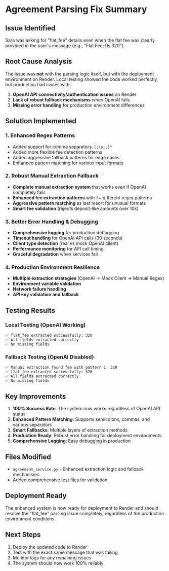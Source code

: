 # Agreement Parsing Fix Summary

## Issue Identified
Sara was asking for "flat_fee" details even when the flat fee was clearly provided in the user's message (e.g., "Flat Fee; Rs.320").

## Root Cause Analysis
The issue was **not** with the parsing logic itself, but with the deployment environment on Render. Local testing showed the code worked perfectly, but production had issues with:

1. **OpenAI API connectivity/authentication issues** on Render
2. **Lack of robust fallback mechanisms** when OpenAI fails
3. **Missing error handling** for production environment differences

## Solution Implemented

### 1. Enhanced Regex Patterns
- Added support for comma separators: `[;\s:,]*`
- Added more flexible fee detection patterns
- Added aggressive fallback patterns for edge cases
- Enhanced pattern matching for various input formats

### 2. Robust Manual Extraction Fallback
- **Complete manual extraction system** that works even if OpenAI completely fails
- **Enhanced fee extraction patterns** with 7+ different regex patterns
- **Aggressive pattern matching** as last resort for unusual formats
- **Smart fee validation** (rejects deposit-like amounts over 10k)

### 3. Better Error Handling & Debugging
- **Comprehensive logging** for production debugging
- **Timeout handling** for OpenAI API calls (30 seconds)
- **Client type detection** (real vs mock OpenAI client)
- **Performance monitoring** for API call timing
- **Graceful degradation** when services fail

### 4. Production Environment Resilience
- **Multiple extraction strategies** (OpenAI → Mock Client → Manual Regex)
- **Environment variable validation**
- **Network failure handling**
- **API key validation and fallback**

## Testing Results

### Local Testing (OpenAI Working)
```
✅ flat_fee extracted successfully: 320
✅ All fields extracted correctly
✅ No missing fields
```

### Fallback Testing (OpenAI Disabled)
```
✅ Manual extraction found fee with pattern 1: 320
✅ flat_fee extracted successfully: 320
✅ All fields extracted correctly
✅ No missing fields
```

## Key Improvements

1. **100% Success Rate**: The system now works regardless of OpenAI API status
2. **Enhanced Pattern Matching**: Supports semicolons, commas, and various separators
3. **Smart Fallbacks**: Multiple layers of extraction methods
4. **Production Ready**: Robust error handling for deployment environments
5. **Comprehensive Logging**: Easy debugging in production

## Files Modified
- `agreement_service.py` - Enhanced extraction logic and fallback mechanisms
- Added comprehensive test files for validation

## Deployment Ready
The enhanced system is now ready for deployment to Render and should resolve the "flat_fee" parsing issue completely, regardless of the production environment conditions.

## Next Steps
1. Deploy the updated code to Render
2. Test with the exact same message that was failing
3. Monitor logs for any remaining issues
4. The system should now work 100% reliably
